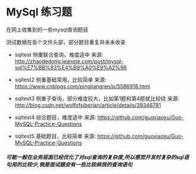 # MySql 练习题
在网上收集到的一些mysql查询题目

测试数据在各个文件头部，部分题目重复并未未收录

* sqltest 侧重联合查询，难度适中 
来源: 
http://zhaodedong.leanote.com/post/mysql-sql%E7%BB%83%E4%B9%A0%E9%A2%98

* sqltest2 侧重基础常用，比较简单 
来源:
https://www.cnblogs.com/pingliangren/p/5586918.html

* sqltest3 侧重子查询，部分难度较大，比如第1题和第4题就比较绕 
来源:
http://blog.csdn.net/wolfofsiberian/article/details/39346781

* sqltest4 综合题目，难度适中 
来源:
https://github.com/guoxiaoxu/Guo-MySQL-Practice-Questions

* sqltest5 基础题目，比较简单 
来源:
https://github.com/guoxiaoxu/Guo-MySQL-Practice-Questions

##### 可能一般在业务层面已经优化了对sql查询的复杂度,所以感觉开发时复杂的sql语句用的比较少,倒是面试题会有一些比较麻烦的查询语句

